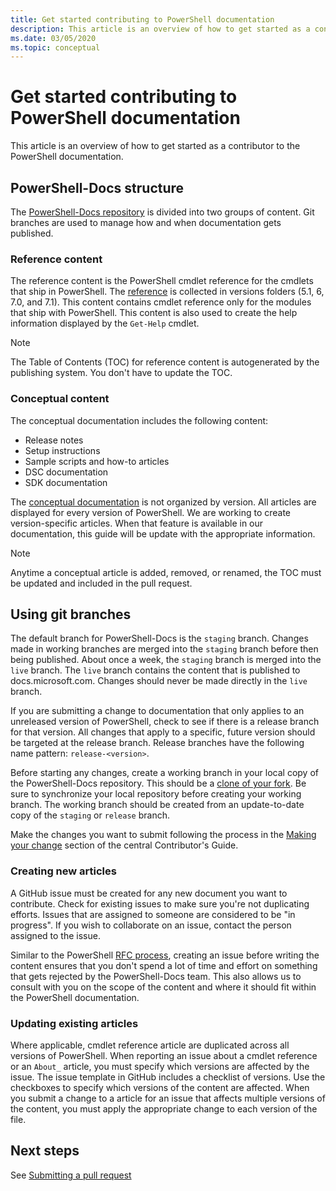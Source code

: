 ```yaml
---
title: Get started contributing to PowerShell documentation
description: This article is an overview of how to get started as a contributor to the PowerShell documentation.
ms.date: 03/05/2020
ms.topic: conceptual
---
```

# Get started contributing to PowerShell documentation

This article is an overview of how to get started as a contributor to the PowerShell documentation.

## PowerShell-Docs structure

The [PowerShell-Docs repository][psdocs] is divided into two groups of content. Git branches are
used to manage how and when documentation gets published.

### Reference content

The reference content is the PowerShell cmdlet reference for the cmdlets that ship in PowerShell.
The [reference][ref] is collected in versions folders (5.1, 6, 7.0, and 7.1). This content contains
cmdlet reference only for the modules that ship with PowerShell. This content is also used to create
the help information displayed by the `Get-Help` cmdlet.

> [!NOTE]
> The Table of Contents (TOC) for reference content is autogenerated by the publishing system. You
> don't have to update the TOC.

### Conceptual content

The conceptual documentation includes the following content:

- Release notes
- Setup instructions
- Sample scripts and how-to articles
- DSC documentation
- SDK documentation

The [conceptual documentation][conceptual] is not organized by version. All articles are displayed
for every version of PowerShell. We are working to create version-specific articles. When that
feature is available in our documentation, this guide will be update with the appropriate
information.

> [!NOTE]
> Anytime a conceptual article is added, removed, or renamed, the TOC must be updated and included
> in the pull request.

## Using git branches

The default branch for PowerShell-Docs is the `staging` branch. Changes made in working branches are
merged into the `staging` branch before then being published. About once a week, the `staging`
branch is merged into the `live` branch. The `live` branch contains the content that is published to
docs.microsoft.com. Changes should never be made directly in the `live` branch.

If you are submitting a change to documentation that only applies to an unreleased version of
PowerShell, check to see if there is a release branch for that version. All changes that apply to
a specific, future version should be targeted at the release branch. Release branches have the
following name pattern: `release-<version>`.

Before starting any changes, create a working branch in your local copy of the PowerShell-Docs
repository. This should be a [clone of your fork][fork]. Be sure to synchronize your local
repository before creating your working branch. The working branch should be created from an
update-to-date copy of the `staging` or `release` branch.

Make the changes you want to submit following the process in the
[Making your change][making-changes] section of the central Contributor's Guide.

### Creating new articles

A GitHub issue must be created for any new document you want to contribute. Check for existing
issues to make sure you're not duplicating efforts. Issues that are assigned to someone are
considered to be "in progress". If you wish to collaborate on an issue, contact the person assigned
to the issue.

Similar to the PowerShell [RFC process][rfc], creating an issue before writing the content ensures
that you don't spend a lot of time and effort on something that gets rejected by the PowerShell-Docs
team. This also allows us to consult with you on the scope of the content and where it should fit
within the PowerShell documentation.

### Updating existing articles

Where applicable, cmdlet reference article are duplicated across all versions of PowerShell. When
reporting an issue about a cmdlet reference or an `About_` article, you must specify which versions
are affected by the issue. The issue template in GitHub includes a checklist of versions. Use the
checkboxes to specify which versions of the content are affected. When you submit a change to a
article for an issue that affects multiple versions of the content, you must apply the appropriate
change to each version of the file.

## Next steps

See [Submitting a pull request](pull-requests.md)

<!--link refs-->
[conceptual]: https://github.com/MicrosoftDocs/PowerShell-Docs/tree/staging/reference/docs-conceptual
[fork]: /contribute/get-started-setup-local#fork-the-repository
[making-changes]: /contribute/how-to-write-workflows-major#making-your-changes
[psdocs]: https://github.com/MicrosoftDocs/PowerShell-Docs
[ref]: https://github.com/MicrosoftDocs/PowerShell-Docs/tree/staging/reference
[rfc]: https://github.com/PowerShell/powershell-rfc/blob/master/RFC0000-RFC-Process.md